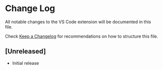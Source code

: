# Change Log

All notable changes to the VS Code extension will be documented in this file.

Check [Keep a Changelog](http://keepachangelog.com/) for recommendations on how to structure this file.

## [Unreleased]

- Initial release